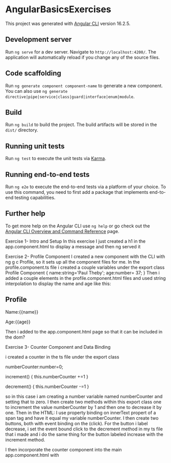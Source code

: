 # AngularBasicsExercises

This project was generated with [Angular CLI](https://github.com/angular/angular-cli) version 16.2.5.

## Development server

Run `ng serve` for a dev server. Navigate to `http://localhost:4200/`. The application will automatically reload if you change any of the source files.

## Code scaffolding

Run `ng generate component component-name` to generate a new component. You can also use `ng generate directive|pipe|service|class|guard|interface|enum|module`.

## Build

Run `ng build` to build the project. The build artifacts will be stored in the `dist/` directory.

## Running unit tests

Run `ng test` to execute the unit tests via [Karma](https://karma-runner.github.io).

## Running end-to-end tests

Run `ng e2e` to execute the end-to-end tests via a platform of your choice. To use this command, you need to first add a package that implements end-to-end testing capabilities.

## Further help

To get more help on the Angular CLI use `ng help` or go check out the [Angular CLI Overview and Command Reference](https://angular.io/cli) page.



Exercise 1- Intro and Setup
In this exercise I just created a h1 in the app.component.html to display a message and then ng served it

Exercise 2- Profile Component
I created a new component with the CLI with ng g c Profile, so it sets up all the component files for me. 
In the profile.component.ts file i created a couple variables under the 
export class Profile Component {
name:string='Paul Theby';
age:number= 37; 
}
Then i added a couple elements in the profile.component.html files and used string interpolation to display the name and age like this:
<div>
  <h2>Profile</h2>
  <p>Name:{{name}}</p>
  <p>Age:{{age}}</p>
</div>

Then i added   <app-profile></app-profile> 
to the app.component.html page so that it can be included in the dom?

Exercise 3- Counter Component and Data Binding

i created a counter in the ts file under the export class

numberCounter:number=0;

increment() {
this.numberCounter +=1
}

decrement() {
this.numberCounter -=1
}

so in this case i am creating a number variable named numberCounter and setting that to zero. I then create two methods within this export class one to increment the value numberCounter
by 1 and then one to decrease it by one. 
Then in the HTML:
I use property binding on innerText propert of a span tag and have it equal my variable numberCounter. 
I then create two buttons, both with event binding on the (click). For the button i label decrease, i set the event bound click to the decrement method in my ts file that i made and 
i do the same thing for the button labeled increase with the increment method. 

I then incorporate the counter component into the main app.component.html with <app-counter></app-counter>



